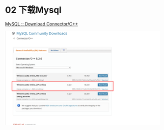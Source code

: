# 02 下载Mysql

[MySQL :: Download Connector/C++](https://dev.mysql.com/downloads/connector/cpp/)

![image-20231122162148718](./assets/image-20231122162148718.png)